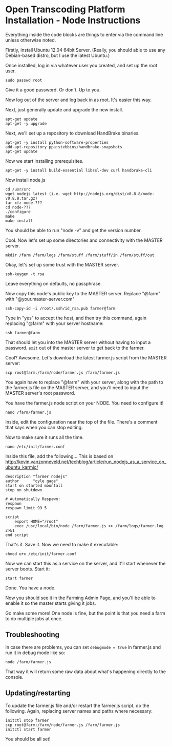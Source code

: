 # Open Transcoding Platform Installation - Node Instructions

Everything inside the code blocks are things to enter via the command line unless otherwise noted.

Firstly, install Ubuntu 12.04 64bit Server. (Really, you should able to use any Debian-based distro, but I use the latest Ubuntu.)

Once installed, log in via whatever user you created, and set up the root user.

	sudo passwd root

Give it a good password. Or don't. Up to you. 

Now log out of the server and log back in as root. It's easier this way.

Next, just generally update and upgrade the new install.

	apt-get update
	apt-get -y upgrade
	
Next, we'll set up a repository to download HandBrake binaries.

	apt-get -y install python-software-properties
	add-apt-repository ppa:stebbins/handbrake-snapshots
	apt-get update

Now we start installing prerequisites.

	apt-get -y install build-essential libssl-dev curl handbrake-cli
	
Now install node.js

	cd /usr/src
	wget nodejs latest (i.e. wget http://nodejs.org/dist/v0.8.8/node-v0.8.8.tar.gz)
	tar xfz node-???
	cd node-???
	./configure
	make
	make install

You should be able to run "node -v" and get the version number.

Cool. Now let's set up some directories and connectivity with the MASTER server.

	mkdir /farm /farm/logs /farm/stuff /farm/stuff/in /farm/stuff/out

Okay, let's set up some trust with the MASTER server.

	ssh-keygen -t rsa

Leave everything on defaults, no passphrase.

Now copy this node's public key to the MASTER server. Replace "@farm" with "@your.master-server.com"

	ssh-copy-id -i /root/.ssh/id_rsa.pub farmer@farm

Type in "yes" to accept the host, and then try this command, again replacing "@farm" with your server hostname:

	ssh farmer@farm

That should let you into the MASTER server without having to input a password. `exit` out of the master server to get back to the farmer.

Cool? Awesome. Let's download the latest farmer.js script from the MASTER server:

	scp root@farm:/farm/node/farmer.js /farm/farmer.js
	
You again have to replace "@farm" with your server, along with the path to the farmer.js file on the MASTER server, and you'll need to input the MASTER server's root password.

You have the farmer.js node script on your NODE. You need to configure it!

	nano /farm/farmer.js
	
Inside, edit the configuration near the top of the file. There's a comment that says when you can stop editing.

Now to make sure it runs all the time.

	nano /etc/init/farmer.conf
	
Inside this file, add the following...
This is based on http://kevin.vanzonneveld.net/techblog/article/run_nodejs_as_a_service_on_ubuntu_karmic/

	description "farmer nodejs"
	author      "cyle gage"
	start on started mountall
	stop on shutdown
	
	# Automatically Respawn:
	respawn
	respawn limit 99 5
	
	script
		export HOME="/root"
		exec /usr/local/bin/node /farm/farmer.js >> /farm/logs/farmer.log 2>&1
	end script

That's it. Save it. Now we need to make it executable:

	chmod u+x /etc/init/farmer.conf
	
Now we can start this as a service on the server, and it'll start whenever the server boots. Start it:

	start farmer
	
Done. You have a node. 

Now you should see it in the Farming Admin Page, and you'll be able to enable it so the master starts giving it jobs.

Go make some more! One node is fine, but the point is that you need a farm to do multiple jobs at once.

## Troubleshooting

In case there are problems, you can set `debugmode = true` in farmer.js and run it in debug mode like so:

	node /farm/farmer.js
	
That way it will return some raw data about what's happening directly to the console.

## Updating/restarting

To update the farmer.js file and/or restart the farmer.js script, do the following. Again, replacing server names and paths where necessary:

	initctl stop farmer
	scp root@farm:/farm/node/farmer.js /farm/farmer.js
	initctl start farmer
	
You should be all set!
